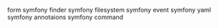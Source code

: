 form
symfony finder
symfony filesystem
symfony event
symfony yaml
symfony annotaions
symfony command
